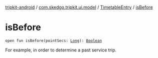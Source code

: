 [tripkit-android](../../index.md) / [com.skedgo.tripkit.ui.model](../index.md) / [TimetableEntry](index.md) / [isBefore](./is-before.md)

# isBefore

`open fun isBefore(pointSecs: `[`Long`](https://kotlinlang.org/api/latest/jvm/stdlib/kotlin/-long/index.html)`): `[`Boolean`](https://kotlinlang.org/api/latest/jvm/stdlib/kotlin/-boolean/index.html)

For example, in order to determine a past service trip.

